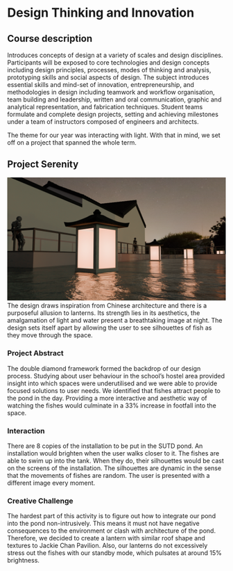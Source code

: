 # Design Thinking and Innovation

## Course description
Introduces concepts of design at a variety of scales and design disciplines. Participants will be exposed to core technologies and design concepts including design principles, processes, modes of thinking and analysis, prototyping skills and social aspects of design. The subject introduces essential skills and mind-set of innovation, entrepreneurship, and methodologies in design including teamwork and workflow organisation, team building and leadership, written and oral communication, graphic and analytical representation, and fabrication techniques. Student teams formulate and complete design projects, setting and achieving milestones under a team of instructors composed of engineers and architects.

The theme for our year was interacting with light. With that in mind, we set off on a project that spanned the whole term. 

## Project Serenity
![Hero Image](<Hero Image.png>)
The design draws inspiration from Chinese architecture and there is a purposeful allusion to lanterns. Its strength lies in its aesthetics, the amalgamation of light and water present a breathtaking image at night. The design sets itself apart by allowing the user to see silhouettes of fish as they move through the space. 

### Project Abstract
The double diamond framework formed the backdrop of our design process. Studying about user behaviour in the school’s hostel area provided insight into which spaces were underutilised and we were able to provide focused solutions to user needs. We identified that fishes attract people to the pond in the day. Providing a more interactive and aesthetic way of watching the fishes would culminate in a 33% increase in footfall into the space. 

### Interaction
There are 8 copies of the installation to be put in the SUTD pond. An installation would brighten when the user walks closer to it. The fishes are able to swim up into the tank. When they do, their silhouettes would be cast on the screens of the installation. The silhouettes are dynamic in the sense that the movements of fishes are random. The user is presented with a different image every moment. 

### Creative Challenge 

The hardest part of this activity is to figure out how to integrate our pond into the pond non-intrusively. This means it must not have negative consequences to the environment or clash with architecture of the pond. Therefore, we decided to create a lantern with similar roof shape and textures to Jackie Chan Pavilion. Also, our lanterns do not excessively stress out the fishes with our standby mode, which pulsates at around 15% brightness. 